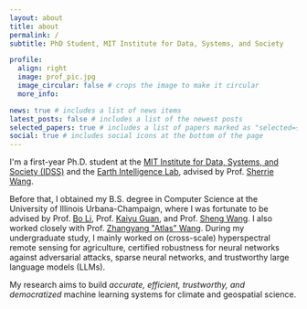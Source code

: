 ```yaml
---
layout: about
title: about
permalink: /
subtitle: PhD Student, MIT Institute for Data, Systems, and Society

profile:
  align: right
  image: prof_pic.jpg
  image_circular: false # crops the image to make it circular
  more_info:

news: true # includes a list of news items
latest_posts: false # includes a list of the newest posts
selected_papers: true # includes a list of papers marked as "selected={true}"
social: true # includes social icons at the bottom of the page
---
```


I'm a first-year Ph.D. student at the [MIT Institute for Data, Systems, and Society (IDSS)](https://idss.mit.edu/) and the [Earth Intelligence Lab](https://sites.mit.edu/earthintelligence/), advised by Prof. [Sherrie Wang](https://sherriewang.github.io/).

Before that, I obtained my B.S. degree in Computer Science at the University of Illinois Urbana-Champaign, where I was fortunate to be advised by Prof. [Bo Li](https://aisecure.github.io/), Prof. [Kaiyu Guan](http://faculty.nres.illinois.edu/~kaiyuguan/), and Prof. [Sheng Wang](https://shengwang12.github.io/). I also worked closely with Prof. [Zhangyang "Atlas" Wang](https://vita-group.github.io/). During my undergraduate study, I mainly worked on (cross-scale) hyperspectral remote sensing for agriculture, certified robustness for neural networks against adversarial attacks, sparse neural networks, and trustworthy large language models (LLMs).

My research aims to build *accurate, efficient, trustworthy, and democratized* machine learning systems for climate and geospatial science. 
